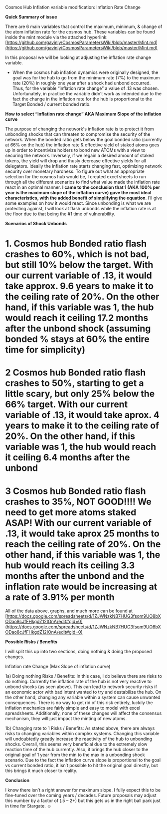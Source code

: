 ﻿
Cosmos Hub Inflation variable modification: Inflation Rate Change

**Quick Summary of issue**

There are 6 main variables that control the maximum, minimum, & change of the atom inflation rate for the cosmos hub. These variables can be found inside the mint module via the attached hyperlink: [https://github.com/gavinly/CosmosParametersWiki/blob/master/Mint.md](https://github.com/gavinly/CosmosParametersWiki/blob/master/Mint.md)

In this proposal we will be looking at adjusting the inflation rate change variable.

- When the cosmos hub inflation dynamics were originally designed, the goal was for the hub to go from the minimum rate (7%) to the maximum rate (20%) in roughly one year after a shock had unbond occurred. Thus, for the variable “inflation rate change” a value of .13 was chosen. Unfortunately, in practice the variable didn’t work as intended due to the fact the change in the inflation rate for the hub is proportional to the Target Bonded / current bonded ratio.

**How to select “inflation rate change” AKA Maximum Slope of the inflation curve**

The purpose of changing the network's inflation rate is to protect it from unbonding shocks that can threaten to compromise the security of the network. When the bonded ratio gets below the goal bonded ratio (currently at 66% on the hub) the inflation rate & effective yield of staked atoms goes up in order to incentivize holders to bond new ATOMs with a view to securing the network. Inversely, if we regain a desired amount of staked tokens, the yield will drop and thusly decrease effective yields for all delegators. Ideally the inflation rate starts changing fast, optimizing network security over monetary hardness. To figure out what an appropriate selection for the cosmos hub would be, I created excel sheets to run through all the different scenarios to find what value made the inflation rate react in an optimal manner. **I came to the conclusion that 1 (AKA 100% per year is the maximum slope of the inflation curve) gave the most ideal characteristics, with the added benefit of simplifying the equation**. I’ll give some examples on how it would react. Since unbonding is what we are protecting against, I will look at flash unbonds while the inflation rate is at the floor due to that being the #1 time of vulnerability.

**Scenarios of Shock Unbonds**

# 1. Cosmos hub Bonded ratio flash crashes to 60%, which is not bad, but still 10% below the target. With our current variable of .13, it would take approx. 9.6 years to make it to the ceiling rate of 20%. On the other hand, if this variable was 1, the hub would reach it ceiling 17.2 months after the unbond shock (assuming bonded % stays at 60% the entire time for simplicity)

# 2 Cosmos hub Bonded ratio flash crashes to 50%, starting to get a little scary, but only 25% below the 66% target. With our current variable of .13, it would take aprox. 4 years to make it to the ceiling rate of 20%. On the other hand, if this variable was 1, the hub would reach it ceiling 6.4 months after the unbond

# 3 Cosmos hub Bonded ratio flash crashes to 35%, NOT GOOD!!!! We need to get more atoms staked ASAP! With our current variable of .13, it would take aprox 25 months to reach the ceiling rate of 20%. On the other hand, if this variable was 1, the hub would reach its ceiling 3.3 months after the unbond and the inflation rate would be increasing at a rate of 3.91% per month

All of the data above, graphs, and much more can be found at [https://docs.google.com/spreadsheets/d/1ZJWNzkNB7HUG3fsom9UO8bXODao8cJfFHkgdZ12IOnA/edit#gid=0](https://docs.google.com/spreadsheets/d/1ZJWNzkNB7HUG3fsom9UO8bXODao8cJfFHkgdZ12IOnA/edit#gid=0)

**Possible Risks / Benefits**

I will split this up into two sections, doing nothing & doing the proposed changes.

Inflation rate Change (Max Slope of inflation curve)

1a) Doing nothing Risks / Benefits: In this case, I do believe there are risks to do nothing. Currently the inflation rate of the hub is not very reactive to unbond shocks (as seen above). This can lead to network security risks if an economic actor with bad intent wanted to try and destabilize the hub. On the other hand, changing any variable within a system can cause unwanted consequences. There is no way to get rid of this risk entirely, luckily the inflation mechanics are fairly simple and easy to model with excel spreadsheets. Additionally, none of these changes will affect the consensus mechanism, they will just impact the minting of new atoms.

1b) Changing rate to 1 Risks / Benefits: As stated above, there are always risks to changing variables within complex systems. Changing this variable will undoubtedly greatly increase the reactivity of the hub to unbonding shocks. Overall, this seems very beneficial due to the extremely slow reaction time of the hub currently. Also, it brings the hub closer to the original goal of 1 year from the min to the max in a unbonding shock scenario. Due to the fact the inflation curve slope is proportional to the goal vs current bonded ratio, it isn’t possible to hit the original goal directly, but this brings it much closer to reality.

**Conclusion**

I know there isn’t a right answer for maximum slope. I fully expect this to be fine-tuned over the coming years / decades. Future proposals may adjust this number by a factor of (.5 – 2+) but this gets us in the right ball park just in time for Stargate. ☺
